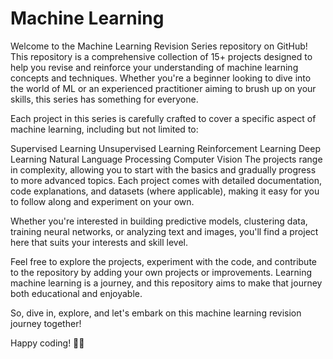 # Machine Learning 
Welcome to the Machine Learning Revision Series repository on GitHub! This repository is a comprehensive collection of 15+ projects designed to help you revise and reinforce your understanding of machine learning concepts and techniques. Whether you're a beginner looking to dive into the world of ML or an experienced practitioner aiming to brush up on your skills, this series has something for everyone.

Each project in this series is carefully crafted to cover a specific aspect of machine learning, including but not limited to:

Supervised Learning
Unsupervised Learning
Reinforcement Learning
Deep Learning
Natural Language Processing
Computer Vision
The projects range in complexity, allowing you to start with the basics and gradually progress to more advanced topics. Each project comes with detailed documentation, code explanations, and datasets (where applicable), making it easy for you to follow along and experiment on your own.

Whether you're interested in building predictive models, clustering data, training neural networks, or analyzing text and images, you'll find a project here that suits your interests and skill level.

Feel free to explore the projects, experiment with the code, and contribute to the repository by adding your own projects or improvements. Learning machine learning is a journey, and this repository aims to make that journey both educational and enjoyable.

So, dive in, explore, and let's embark on this machine learning revision journey together!

Happy coding! 🚀🤖
